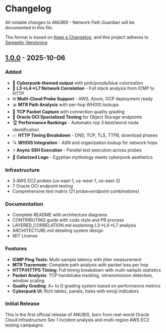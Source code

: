 # Changelog

All notable changes to ANUBIS - Network Path Guardian will be documented in this file.

The format is based on [Keep a Changelog](https://keepachangelog.com/en/1.0.0/),
and this project adheres to [Semantic Versioning](https://semver.org/spec/v2.0.0.html).

## [1.0.0] - 2025-10-06

### Added
- 🎨 **Cyberpunk-themed output** with pink/purple/blue colorization
- 🔬 **L3→L4→L7 Network Correlation** - Full stack analysis from ICMP to HTTP
- 🌐 **Multi-Cloud Probe Support** - AWS, Azure, GCP deployment ready
- 📊 **MTR Path Analysis** with per-hop WHOIS lookups
- 💠 **TCP Packet Capture** with connection quality grading
- 🎯 **Oracle OCI Specialized Testing** for Object Storage endpoints
- 🏆 **Performance Rankings** - Automatic top 3 best/worst route identification
- 📈 **HTTP Timing Breakdown** - DNS, TCP, TLS, TTFB, download phases
- 🔍 **WHOIS Integration** - ASN and organization lookup for network hops
- ⚡ **Async SSH Execution** - Parallel test execution across probes
- 🎨 **Colorized Logo** - Egyptian mythology meets cyberpunk aesthetics

### Infrastructure
- 3 AWS EC2 probes (us-east-1, us-west-1, us-east-2)
- 7 Oracle OCI endpoint testing
- Comprehensive test matrix (21 probe×endpoint combinations)

### Documentation
- Complete README with architecture diagrams
- CONTRIBUTING guide with code style and PR process
- LAYERED_CORRELATION.md explaining L3→L4→L7 analysis
- ARCHITECTURE.md detailing system design
- MIT License

### Features
- **ICMP Ping Tests**: Multi-sample latency with jitter measurement
- **MTR Traceroute**: Complete path analysis with packet loss per hop
- **HTTP/HTTPS Timing**: Full timing breakdown with multi-sample statistics
- **Packet Analysis**: TCP handshake tracking, retransmission detection, window scaling
- **Quality Grading**: A+ to D grading system based on performance metrics
- **Cyberpunk UI**: Rich tables, panels, trees with emoji indicators

### Initial Release
This is the first official release of ANUBIS, born from real-world Oracle Cloud Infrastructure Sev 1 incident analysis and multi-region AWS EC2 testing campaigns.

[1.0.0]: https://github.com/mattschwen/cloud-nettest-framework/releases/tag/v1.0.0
